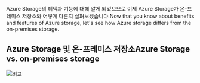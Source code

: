 <span data-ttu-id="f3485-101">Azure Storage의 혜택과 기능에 대해 알게 되었으므로 이제 Azure Storage가 온-프레미스 저장소와 어떻게 다른지 살펴보겠습니다.</span><span class="sxs-lookup"><span data-stu-id="f3485-101">Now that you know about benefits and features of Azure storage, let's see how Azure storage differs from the on-premises storage.</span></span>

## <a name="azure-storage-vs-on-premises-storage"></a><span data-ttu-id="f3485-102">Azure Storage 및 온-프레미스 저장소</span><span class="sxs-lookup"><span data-stu-id="f3485-102">Azure Storage vs. on-premises storage</span></span>

![비교](../images/Comparison.png)
